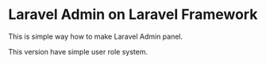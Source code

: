 # Laravel Admin on Laravel Framework

This is simple way how to make Laravel Admin panel.

This version have simple user role system. 


